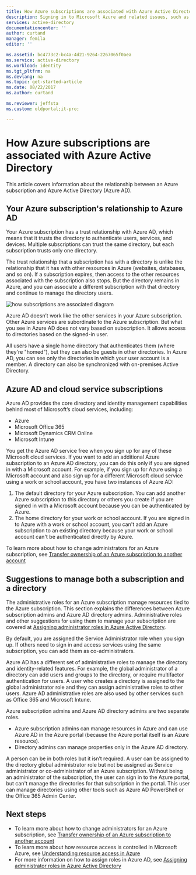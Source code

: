 ```yaml
---
title: How Azure subscriptions are associated with Azure Active Directory | Microsoft Docs
description: Signing in to Microsoft Azure and related issues, such as the relationship between an Azure subscription and Azure Active Directory.
services: active-directory
documentationcenter: ''
author: curtand
manager: femila
editor: ''

ms.assetid: bc4773c2-bc4a-4d21-9264-2267065f0aea
ms.service: active-directory
ms.workload: identity
ms.tgt_pltfrm: na
ms.devlang: na
ms.topic: get-started-article
ms.date: 08/22/2017
ms.author: curtand

ms.reviewer: jeffsta
ms.custom: oldportal;it-pro;

---
```

# How Azure subscriptions are associated with Azure Active Directory
This article covers information about the relationship between an Azure subscription and Azure Active Directory (Azure AD).

## Your Azure subscription's relationship to Azure AD
Your Azure subscription has a trust relationship with Azure AD, which means that it trusts the directory to authenticate users, services, and devices. Multiple subscriptions can trust the same directory, but each subscription trusts only one directory. 

The trust relationship that a subscription has with a directory is unlike the relationship that it has with other resources in Azure (websites, databases, and so on). If a subscription expires, then access to the other resources associated with the subscription also stops. But the directory remains in Azure, and you can associate a different subscription with that directory and continue to manage the directory users.

![how subscriptions are associated diagram](./media/active-directory-how-subscriptions-associated-directory/WAAD_OrgAccountSubscription.png)

Azure AD doesn’t work like the other services in your Azure subscription. Other Azure services are subordinate to the Azure subscription. But what you see in Azure AD does not vary based on subscription. It allows access to directories based on the signed-in user.

All users have a single home directory that authenticates them (where they're "homed"), but they can also be guests in other directories. In Azure AD, you can see only the directories in which your user account is a member. A directory can also be synchronized with on-premises Active Directory.

## Azure AD and cloud service subscriptions
Azure AD provides the core directory and identity management capabilities behind most of Microsoft’s cloud services, including:

* Azure
* Microsoft Office 365
* Microsoft Dynamics CRM Online
* Microsoft Intune

You get the Azure AD service free when you sign up for any of these Microsoft cloud services. If you want to add an additional Azure subscription to an Azure AD directory, you can do this only if you are signed in with a Microsoft account. For example, if you sign up for Azure using a Microsoft account and also sign up for a different Microsoft cloud service using a work or school account, you have two instances of Azure AD:
1. The default directory for your Azure subscription. You can add another Azure subscription to this directory or others you create if you are signed in with a Microsoft account because you can be authenticated by Azure.
2. The home directory for your work or school account. If you are signed in to Azure with a work or school account, you can't add an Azure subscription to an existing directory because your work or school account can't be authenticated directly by Azure. 
 
To learn more about how to change administrators for an Azure subscription, see [Transfer ownership of an Azure subscription to another account](../billing/billing-subscription-transfer.md)

## Suggestions to manage both a subscription and a directory
The administrative roles for an Azure subscription manage resources tied to the Azure subscription. This section explains the differences between Azure subscription admins and Azure AD directory admins. Administrative roles and other suggestions for using them to manage your subscription are covered at [Assigning administrator roles in Azure Active Directory](active-directory-assign-admin-roles.md).

By default, you are assigned the Service Administrator role when you sign up. If others need to sign in and access services using the same subscription, you can add them as co-administrators. 

Azure AD has a different set of administrative roles to manage the directory and identity-related features. For example, the global administrator of a directory can add users and groups to the directory, or require multifactor authentication for users. A user who creates a directory is assigned to the global administrator role and they can assign administrative roles to other users. Azure AD administrative roles are also used by other services such as Office 365 and Microsoft Intune. 

Azure subscription admins and Azure AD directory admins are two separate roles. 
* Azure subscription admins can manage resources in Azure and can use Azure AD in the Azure portal (because the Azure portal itself is an Azure resource). 
* Directory admins can manage properties only in the Azure AD directory.

A person can be in both roles but it isn’t required. A user can be assigned to the directory global administrator role but not be assigned as Service administrator or co-administrator of an Azure subscription. Without being an administrator of the subscription, the user can sign in to the Azure portal, but can't manage the directories for that subscription in the portal. This user can manage directories using other tools such as Azure AD PowerShell or the Office 365 Admin Center.

## Next steps
* To learn more about how to change administrators for an Azure subscription, see [Transfer ownership of an Azure subscription to another account](../billing/billing-subscription-transfer.md)
* To learn more about how resource access is controlled in Microsoft Azure, see [Understanding resource access in Azure](active-directory-understanding-resource-access.md)
* For more information on how to assign roles in Azure AD, see [Assigning administrator roles in Azure Active Directory](active-directory-assign-admin-roles-azure-portal.md)

<!--Image references-->
[1]: ./media/active-directory-how-subscriptions-associated-directory/WAAD_PassThruAuth.png
[2]: ./media/active-directory-how-subscriptions-associated-directory/WAAD_OrgAccountSubscription.png
[3]: ./media/active-directory-how-subscriptions-associated-directory/WAAD_SignInDisambiguation.PNG
